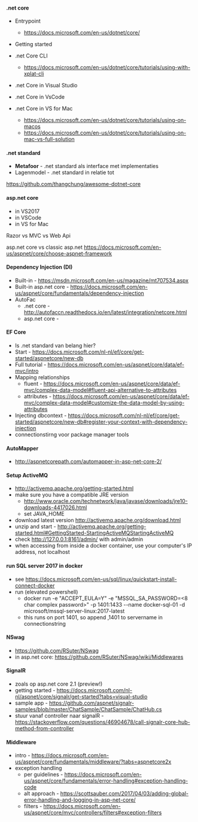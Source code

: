 #### .net core
- Entrypoint
  - https://docs.microsoft.com/en-us/dotnet/core/
- Getting started
- .net Core CLI
  - https://docs.microsoft.com/en-us/dotnet/core/tutorials/using-with-xplat-cli
- .net Core in Visual Studio
- .net Core in VsCode

- .net Core in VS for Mac
  - https://docs.microsoft.com/en-us/dotnet/core/tutorials/using-on-macos
  - https://docs.microsoft.com/en-us/dotnet/core/tutorials/using-on-mac-vs-full-solution


#### .net standard
- **Metafoor** - .net standard als interface met implementaties
- Lagenmodel - .net standard in relatie tot 


https://github.com/thangchung/awesome-dotnet-core

#### asp.net core
- in VS2017
- in VSCode
- in VS for Mac

Razor vs MVC vs Web Api

asp.net core vs classic asp.net
https://docs.microsoft.com/en-us/aspnet/core/choose-aspnet-framework

#### Dependency Injection (DI)
- Built-in - https://msdn.microsoft.com/en-us/magazine/mt707534.aspx
- Built-in asp.net core - https://docs.microsoft.com/en-us/aspnet/core/fundamentals/dependency-injection
- AutoFac
  - .net core - http://autofaccn.readthedocs.io/en/latest/integration/netcore.html
  - asp.net core - 

#### EF Core
- Is .net standard van belang hier?
- Start - https://docs.microsoft.com/nl-nl/ef/core/get-started/aspnetcore/new-db
-  Full tutorial - https://docs.microsoft.com/en-us/aspnet/core/data/ef-mvc/intro
- Mapping relationships
  - fluent - https://docs.microsoft.com/en-us/aspnet/core/data/ef-mvc/complex-data-model#fluent-api-alternative-to-attributes
  - attributes - https://docs.microsoft.com/en-us/aspnet/core/data/ef-mvc/complex-data-model#customize-the-data-model-by-using-attributes
- Injecting dbcontext - https://docs.microsoft.com/nl-nl/ef/core/get-started/aspnetcore/new-db#register-your-context-with-dependency-injection
- connectionstirng voor package manager tools

#### AutoMapper
- http://aspnetcorepath.com/automapper-in-asp-net-core-2/

#### Setup ActiveMQ
- http://activemq.apache.org/getting-started.html
- make sure you have a compatible JRE version
  - http://www.oracle.com/technetwork/java/javase/downloads/jre10-downloads-4417026.html
  - set JAVA_HOME
- download latest version http://activemq.apache.org/download.html
- unzip and start - http://activemq.apache.org/getting-started.html#GettingStarted-StartingActiveMQStartingActiveMQ
- check http://127.0.0.1:8161/admin/ with admin/admin
- when accessing from inside a docker container, use your computer's IP address, not localhost

#### run SQL server 2017 in docker
- see https://docs.microsoft.com/en-us/sql/linux/quickstart-install-connect-docker
- run (elevated powershell)
  - docker run -e "ACCEPT_EULA=Y" -e "MSSQL_SA_PASSWORD=<8 char complex password>" -p 1401:1433 --name docker-sql-01 -d microsoft/mssql-server-linux:2017-latest
  - this runs on port 1401, so append ,1401 to servername in connectionstring

#### NSwag
- https://github.com/RSuter/NSwag
- in asp.net core: https://github.com/RSuter/NSwag/wiki/Middlewares

#### SignalR
- zoals op asp.net core 2.1 (preview!)
- getting started - https://docs.microsoft.com/nl-nl/aspnet/core/signalr/get-started?tabs=visual-studio
- sample app -  https://github.com/aspnet/signalr-samples/blob/master/ChatSample/ChatSample/ChatHub.cs
- stuur vanaf controller naar signalR - https://stackoverflow.com/questions/46904678/call-signalr-core-hub-method-from-controller

#### Middleware
- intro - https://docs.microsoft.com/en-us/aspnet/core/fundamentals/middleware/?tabs=aspnetcore2x
- exception handling
  - per guidelines - https://docs.microsoft.com/en-us/aspnet/core/fundamentals/error-handling#exception-handling-code
  - alt approach - https://scottsauber.com/2017/04/03/adding-global-error-handling-and-logging-in-asp-net-core/
  - filters - https://docs.microsoft.com/en-us/aspnet/core/mvc/controllers/filters#exception-filters
  